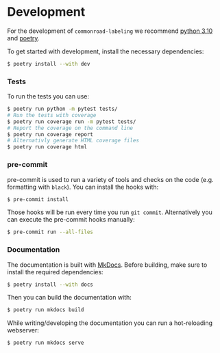 # Development

For the development of `commonroad-labeling` we recommend [python 3.10](https://www.python.org/downloads/) and [poetry](https://www.python.org/downloads/).

To get started with development, install the necessary dependencies:

```sh
$ poetry install --with dev
```

### Tests

To run the tests you can use:

```sh
$ poetry run python -m pytest tests/
# Run the tests with coverage
$ poetry run coverage run -m pytest tests/
# Report the coverage on the command line
$ poetry run coverage report
# Alternativly generate HTML coverage files
$ poetry run coverage html
```

### pre-commit

pre-commit is used to run a variety of tools and checks on the code (e.g. formatting with `black`).
You can install the hooks with:

```sh
$ pre-commit install
```

Those hooks will be run every time you run `git commit`.
Alternatively you can execute the pre-commit hooks manually:

```sh
$ pre-commit run --all-files
```

### Documentation

The documentation is built with [MkDocs](https://www.mkdocs.org/). Before building, make sure to install the required dependencies:

```sh
$ poetry install --with docs
```

Then you can build the documentation with:

```sh
$ poetry run mkdocs build
```

While writing/developing the documentation you can run a hot-reloading webserver:

```sh
$ poetry run mkdocs serve
```
